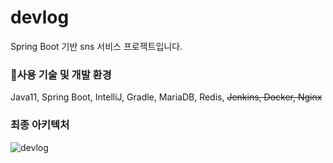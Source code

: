 # devlog
Spring Boot 기반 sns 서비스 프로젝트입니다.

### 🎈사용 기술 및 개발 환경
Java11, Spring Boot, IntelliJ, Gradle, MariaDB, Redis, ~~Jenkins, Docker, Nginx~~

### 최종 아키텍처
![devlog](https://user-images.githubusercontent.com/67671991/120654992-2bf0da80-c4bd-11eb-84a9-56c4def6be7b.png)

